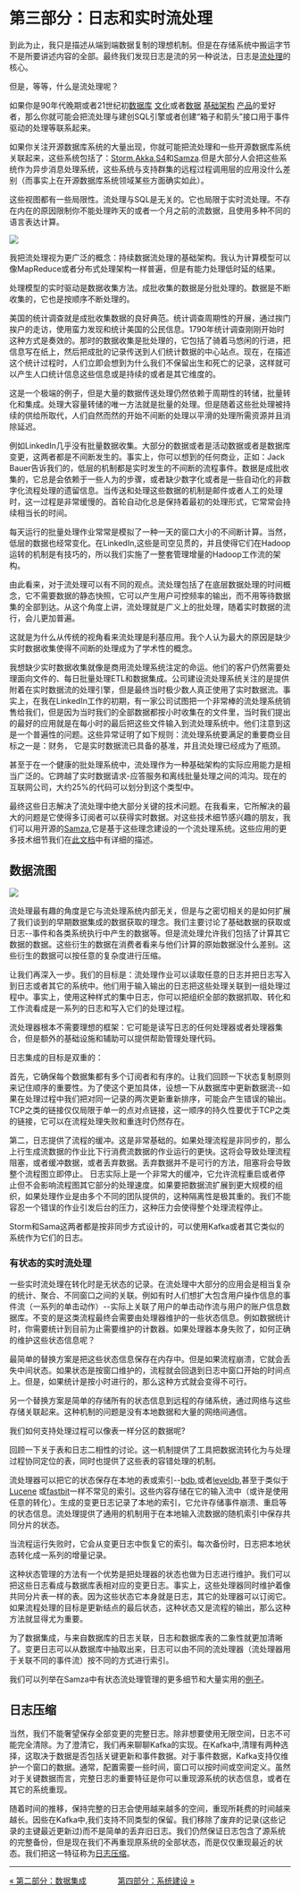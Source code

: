 第三部分：日志和实时流处理
=================================

到此为止，我只是描述从端到端数据复制的理想机制。但是在存储系统中搬运字节不是所要讲述内容的全部。最终我们发现日志是流的另一种说法，日志是[流处理](http://highlyscalable.wordpress.com/2013/08/20/in-stream-big-data-processing/)的核心。

但是，等等，什么是流处理呢？

如果你是90年代晚期或者21世纪初[数据库](http://cs.brown.edu/research/aurora/vldb03_journal.pdf) [文化](http://db.cs.berkeley.edu/papers/cidr03-tcq.pdf)或者[数据](http://www-03.ibm.com/software/products/us/en/infosphere-streams) [基础架构](http://en.wikipedia.org/wiki/StreamBase_Systems) [产品](http://en.wikipedia.org/wiki/Truviso)的爱好者，那么你就可能会把流处理与建创SQL引擎或者创建“箱子和箭头”接口用于事件驱动的处理等联系起来。

如果你关注开源数据库系统的大量出现，你就可能把流处理和一些开源数据库系统关联起来，这些系统包括了：[Storm](http://storm-project.net/),[Akka](http://akka.io/),[S4](http://incubator.apache.org/s4)和[Samza](http://engineering.linkedin.com/distributed-systems/log-what-every-software-engineer-should-know-about-real-time-datas-unifying).但是大部分人会把这些系统作为异步消息处理系统，这些系统与支持群集的远程过程调用层的应用没什么差别（而事实上在开源数据库系统领域某些方面确实如此）。

这些视图都有一些局限性。流处理与SQL是无关的。它也局限于实时流处理。不存在内在的原因限制你不能处理昨天的或者一个月之前的流数据，且使用多种不同的语言表达计算。

![](images/19202244_GPDx.jpg)

我把流处理视为更广泛的概念：持续数据流处理的基础架构。我认为计算模型可以像MapReduce或者分布式处理架构一样普遍，但是有能力处理低时延的结果。

处理模型的实时驱动是数据收集方法。成批收集的数据是分批处理的。数据是不断收集的，它也是按顺序不断处理的。

美国的统计调查就是成批收集数据的良好典范。统计调查周期性的开展，通过挨门挨户的走访，使用蛮力发现和统计美国的公民信息。1790年统计调查刚刚开始时这种方式是奏效的。那时的数据收集是批处理的，它包括了骑着马悠闲的行进，把信息写在纸上，然后把成批的记录传送到人们统计数据的中心站点。现在，在描述这个统计过程时，人们立即会想到为什么我们不保留出生和死亡的记录，这样就可以产生人口统计信息这些信息或是持续的或者是其它维度的。

这是一个极端的例子，但是大量的数据传送处理仍然依赖于周期性的转储，批量转化和集成。处理大容量转储的唯一方法就是批量的处理。但是随着这些批处理被持续的供给所取代，人们自然而然的开始不间断的处理以平滑的处理所需资源并且消除延迟。

例如LinkedIn几乎没有批量数据收集。大部分的数据或者是活动数据或者是数据库变更，这两者都是不间断发生的。事实上，你可以想到的任何商业，正如：Jack Bauer告诉我们的，低层的机制都是实时发生的不间断的流程事件。数据是成批收集的，它总是会依赖于一些人为的步骤，或者缺少数字化或者是一些自动化的非数字化流程处理的遗留信息。当传送和处理这些数据的机制是邮件或者人工的处理时，这一过程是非常缓慢的。首轮自动化总是保持着最初的处理形式，它常常会持续相当长的时间。

每天运行的批量处理作业常常是模拟了一种一天的窗口大小的不间断计算。当然，低层的数据也经常变化。在LinkedIn,这些是司空见贯的，并且使得它们在Hadoop运转的机制是有技巧的，所以我们实施了一整套管理增量的Hadoop工作流的架构。

由此看来，对于流处理可以有不同的观点。流处理包括了在底层数据处理的时间概念，它不需要数据的静态快照，它可以产生用户可控频率的输出，而不用等待数据集的全部到达。从这个角度上讲，流处理就是广义上的批处理，随着实时数据的流行，会儿更加普遍。

这就是为什么从传统的视角看来流处理是利基应用。我个人认为最大的原因是缺少实时数据收集使得不间断的处理成为了学术性的概念。

我想缺少实时数据收集就像是商用流处理系统注定的命运。他们的客户仍然需要处理面向文件的、每日批量处理ETL和数据集成。公司建设流处理系统关注的是提供附着在实时数据流的处理引擎，但是最终当时极少数人真正使用了实时数据流。事实上，在我在LinkedIn工作的初期，有一家公司试图把一个非常棒的流处理系统销售给我们，但是因为当时我们的全部数据都按小时收集在的文件里，当时我们提出的最好的应用就是在每小时的最后把这些文件输入到流处理系统中。他们注意到这是一个普遍性的问题。这些异常证明了如下规则：流处理系统要满足的重要商业目标之一是：财务， 它是实时数据流已具备的基准，并且流处理已经成为了瓶颈。

甚至于在一个健康的批处理系统中，流处理作为一种基础架构的实际应用能力是相当广泛的。它跨越了实时数据请求-应答服务和离线批量处理之间的鸿沟。现在的互联网公司，大约25%的代码可以划分到这个类型中。

最终这些日志解决了流处理中绝大部分关键的技术问题。在我看来，它所解决的最大的问题是它使得多订阅者可以获得实时数据。对这些技术细节感兴趣的朋友，我们可以用开源的[Samza](http://samza.incubator.apache.org/),它是基于这些理念建设的一个流处理系统。这些应用的更多技术细节我们在[此文档](http://samza.incubator.apache.org/learn/documentation/0.7.0)中有详细的描述。

数据流图
------------------

![](images/dag.png)

流处理最有趣的角度是它与流处理系统内部无关，但是与之密切相关的是如何扩展了我们谈到的早期数据集成的数据获取的理念。我们主要讨论了基础数据的获取或日志--事件和各类系统执行中产生的数据等。但是流处理允许我们包括了计算其它数据的数据。这些衍生的数据在消费者看来与他们计算的原始数据没什么差别。这些衍生的数据可以按任意的复杂度进行压缩。

让我们再深入一步。我们的目标是：流处理作业可以读取任意的日志并把日志写入到日志或者其它的系统中。他们用于输入输出的日志把这些处理关联到一组处理过程中。事实上，使用这种样式的集中日志，你可以把组织全部的数据抓取、转化和工作流看成是一系列的日志和写入它们的处理过程。

流处理器根本不需要理想的框架：它可能是读写日志的任何处理器或者处理器集合，但是额外的基础设施和辅助可以提供帮助管理处理代码。

日志集成的目标是双重的：

首先，它确保每个数据集都有多个订阅者和有序的。让我们回顾一下状态复制原则来记住顺序的重要性。为了使这个更加具体，设想一下从数据库中更新数据流--如果在处理过程中我们把对同一记录的两次更新重新排序，可能会产生错误的输出。 TCP之类的链接仅仅局限于单一的点对点链接，这一顺序的持久性要优于TCP之类的链接，它可以在流程处理失败和重连时仍然存在。 

第二，日志提供了流程的缓冲。这是非常基础的。如果处理流程是非同步的，那么上行生成流数据的作业比下行消费流数据的作业运行的更快。这将会导致处理流程阻塞，或者缓冲数据，或者丢弃数据。丢弃数据并不是可行的方法，阻塞将会导致整个流程图立即停止。 日志实际上是一个非常大的缓冲，它允许流程重启或者停止但不会影响流程图其它部分的处理速度。如果要把数据流扩展到更大规模的组织，如果处理作业是由多个不同的团队提供的，这种隔离性是极其重的。我们不能容忍一个错误的作业引发后台的压力，这种压力会使得整个处理流程停止。 

Storm和Sama这两者都是按非同步方式设计的，可以使用Kafka或者其它类似的系统作为它们的日志。 

### 有状态的实时流处理

一些实时流处理在转化时是无状态的记录。在流处理中大部分的应用会是相当复杂的统计、聚合、不同窗口之间的关联。例如有时人们想扩大包含用户操作信息的事件流（一系列的单击动作）--实际上关联了用户的单击动作流与用户的账户信息数据库。不变的是这类流程最终会需要由处理器维护的一些状态信息。例如数据统计时，你需要统计到目前为止需要维护的计数器。如果处理器本身失败了，如何正确的维护这些状态信息呢？

最简单的替换方案是把这些状态信息保存在内存中。但是如果流程崩溃，它就会丢失中间状态。如果状态是按窗口维护的，流程就会回退到日志中窗口开始的时间点上。但是，如果统计是按小时进行的，那么这种方式就会变得不可行。

另一个替换方案是简单的存储所有的状态信息到远程的存储系统，通过网络与这些存储关联起来。这种机制的问题是没有本地数据和大量的网络间通信。

我们如何支持处理过程可以像表一样分区的数据呢?

回顾一下关于表和日志二相性的讨论。这一机制提供了工具把数据流转化为与处理过程协同定位的表，同时也提供了这些表的容错处理的机制。

流处理器可以把它的状态保存在本地的表或索引--[bdb](http://www.oracle.com/technetwork/products/berkeleydb),或者[leveldb](https://code.google.com/p/leveldb),甚至于类似于[Lucene](http://lucene.apache.org/) 或[fastbit](https://sdm.lbl.gov/fastbit)一样不常见的索引。这些内容存储在它的输入流中（或许是使用任意的转化）。生成的变更日志记录了本地的索引，它允许存储事件崩溃、重启等的状态信息。流处理提供了通用的机制用于在本地输入流数据的随机索引中保存共同分片的状态。

当流程运行失败时，它会从变更日志中恢复它的索引。每次备份时，日志把本地状态转化成一系列的增量记录。

这种状态管理的方法有一个优势是把处理器的状态也做为日志进行维护。我们可以把这些日志看成与数据库表相对应的变更日志。事实上，这些处理器同时维护着像共同分片表一样的表。因为这些状态它本身就是日志，其它的处理器可以订阅它。如果流程处理的目标是更新结点的最后状态，这种状态又是流程的输出，那么这种方法就显得尤为重要。

为了数据集成，与来自数据库的日志关联，日志和数据库表的二象性就更加清晰了。变更日志可以从数据库中抽取出来，日志可以由不同的流处理器（流处理器用于关联不同的事件流）按不同的方式进行索引。

我们可以列举在Samza中有状态流处理管理的更多细节和大量实用的[例子](http://samza.incubator.apache.org/learn/documentation/0.7.0/container/state-management.html)。

日志压缩
------------------------

当然，我们不能奢望保存全部变更的完整日志。除非想要使用无限空间，日志不可能完全清除。为了澄清它，我们再来聊聊Kafka的实现。在Kafka中,清理有两种选择，这取决于数据是否包括关键更新和事件数据。对于事件数据，Kafka支持仅维护一个窗口的数据。通常，配置需要一些时间，窗口可以按时间或空间定义。虽然对于关键数据而言，完整日志的重要特征是你可以重现源系统的状态信息，或者在其它的系统重现。

随着时间的推移，保持完整的日志会使用越来越多的空间，重现所耗费的时间越来越长。因些在Kafka中,我们支持不同类型的保留。我们移除了废弃的记录(这些记录的主键最近更新过)而不是简单的丢弃旧日志。我们仍然保证日志包含了源系统的完整备份，但是现在我们不再重现原系统的全部状态，而是仅仅重现最近的状态。我们把这一特征称为[日志压缩](https://cwiki.apache.org/confluence/display/KAFKA/Log+Compaction)。

-----------------

[« 第二部分：数据集成](part2.md)　　　　[第四部分：系统建设 »](part4.md)
